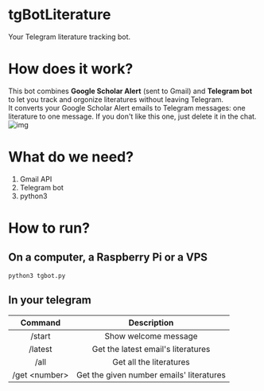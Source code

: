 tgBotLiterature
===============
Your Telegram literature tracking bot.

# How does it work?  
This bot combines __Google Scholar Alert__ (sent to Gmail) and __Telegram bot__ to let you track and orgonize literatures without leaving Telegram.  
It converts your Google Scholar Alert emails to Telegram messages: one literature to one message. If you don't like this one, just delete it in the chat.  
![img](https://i.imgur.com/7Q6bxjY.jpg)

# What do we need?  
1. Gmail API
2. Telegram bot
3. python3

# How to run? 
## On a computer, a Raspberry Pi or a VPS  
```shell  
python3 tgbot.py
```  
## In your telegram  
Command | Description   
:----:  | :----: 
/start  | Show welcome message
/latest | Get the latest email's literatures
/all    | Get all the literatures
/get \<number\> | Get the given number emails' literatures

